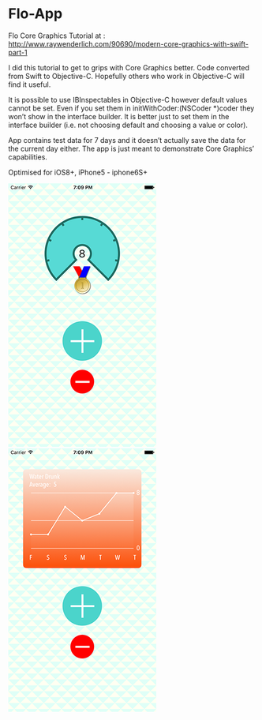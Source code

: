 # Flo-App

Flo Core Graphics Tutorial at : http://www.raywenderlich.com/90690/modern-core-graphics-with-swift-part-1

I did this tutorial to get to grips with Core Graphics better. Code converted from Swift to Objective-C. Hopefully others who work in Objective-C will find it useful.

It is possible to use IBInspectables in Objective-C however default values cannot be set. Even if you set them in initWithCoder:(NSCoder *)coder they won’t show in the interface builder. It is better just to set them in the interface builder (i.e. not choosing default and choosing a value or color).

App contains test data for 7 days and it doesn’t actually save the data for the current day either. The app is just meant to demonstrate Core Graphics’ capabilities.

Optimised for iOS8+, iPhone5 - iphone6S+

![alt text](Screenshots/screen1.png "Counter View")
![alt text](Screenshots/screen2.png "Graph View")
